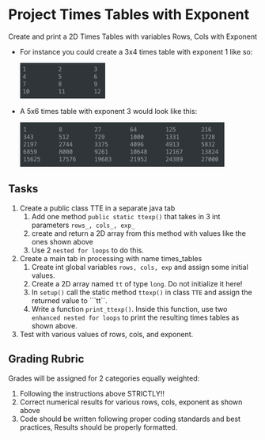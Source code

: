# Project Times Tables with Exponent
Create and print a 2D Times Tables with variables Rows, Cols with Exponent

* For instance you could create a 3x4 times table with exponent 1 like so:

     ![4x3e1](4x3e1.png)

* A 5x6 times table with exponent 3 would look like this:

    ![5x6e3](5x6e3.png)

## Tasks

1. Create a public class TTE in a separate java tab
    1. Add one method ```public static ttexp()``` that takes in 3 int parameters ```rows_, cols_, exp_```
    1. create and return a 2D array from this method with values like the ones shown above
    1. Use 2 ```nested for loops``` to do this.
1. Create a main tab in processing with name times_tables
    1. Create int global variables ```rows, cols, exp``` and assign some initial values.
    1. Create a 2D array named ```tt``` of type ```long```. Do not initialize it here! 
    1. In ```setup()``` call the static method ```ttexp()``` in class ```TTE``` and assign the returned value to ```tt``.
    1. Write a function ```print_ttexp()```. Inside this function, use two ```enhanced nested for loops``` to print the resulting times tables as shown above.
1. Test with various values of rows, cols, and exponent.

## Grading Rubric
Grades will be assigned for 2 categories equally weighted:
1. Following the instructions above STRICTLY!!
1. Correct numerical results for various rows, cols, exponent as shown above
1. Code should be written following proper coding standards and best practices, Results should be properly formatted.
